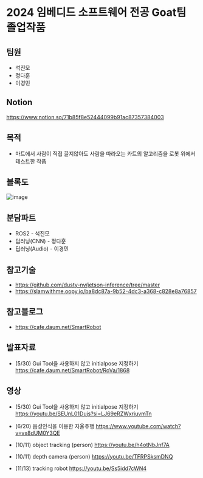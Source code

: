 # 2024 임베디드 소프트웨어 전공 Goat팀 졸업작품

## 팀원
* 석진모  
* 정다훈
* 이경민
## Notion
https://www.notion.so/71b85f8e52444099b91ac87357384003


## 목적
- 마트에서 사람이 직접 끌지않아도 사람을 따라오는 카트의 알고리즘을 로봇 위에서 테스트한 작품


## 블록도
![image](https://github.com/user-attachments/assets/4efca7f3-0fed-4c61-af59-6869a5dd234a)




## 분담파트
* ROS2 - 석진모
* 딥러닝(CNN) - 정다훈
* 딥러닝(Audio) - 이경민

## 참고기술
* https://github.com/dusty-nv/jetson-inference/tree/master
* https://slamwithme.oopy.io/ba8dc87a-9b52-4dc3-a368-c828e8a76857
## 참고블로그
* https://cafe.daum.net/SmartRobot



## 발표자료
* (5/30) Gui Tool을 사용하지 않고 initialpose 지정하기
https://cafe.daum.net/SmartRobot/RoVa/1868

## 영상
* (5/30) Gui Tool을 사용하지 않고 initialpose 지정하기
https://youtu.be/SEUnL01Dujs?si=LJ69eRZWxriuvmTn

* (6/20) 음성인식을 이용한 자율주행
https://www.youtube.com/watch?v=vx8dUM0Y3QE

* (10/11) object tracking (person)
https://youtu.be/h4otNbJnf7A

* (10/11) depth camera (person)
https://youtu.be/TFRPSksmDNQ

* (11/13) tracking robot
https://youtu.be/Ss5idd7cWN4
